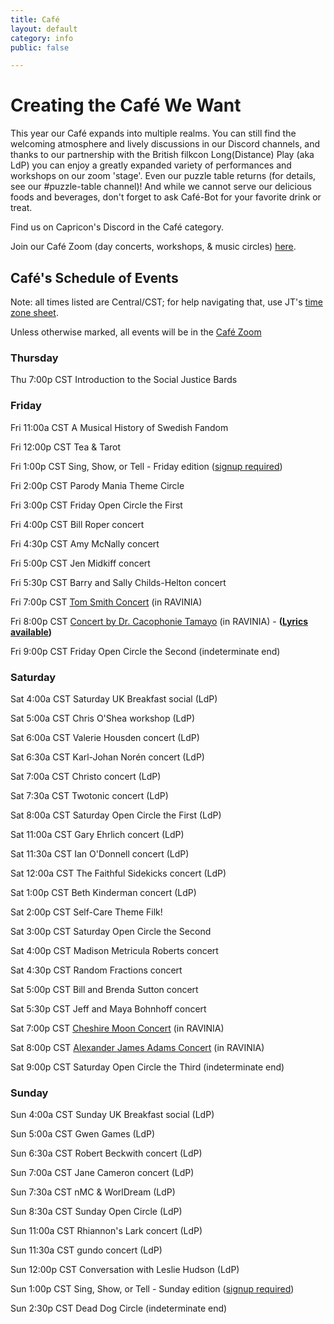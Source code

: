 ```yaml
---
title: Café
layout: default
category: info
public: false

---
```

# Creating the Café We Want

This year our Café expands into multiple realms. You can still find the welcoming atmosphere and lively discussions in our Discord channels, and thanks to our partnership with the British filkcon Long(Distance) Play (aka LdP) you can enjoy a greatly expanded variety of performances and workshops on our zoom 'stage'. Even our puzzle table returns (for details, see our #puzzle-table channel)! And while we cannot serve our delicious foods and beverages, don't forget to ask Café-Bot for your favorite drink or treat.

Find us on Capricon's Discord in the Café category.

Join our Café Zoom (day concerts, workshops, & music circles) [here](https://us02web.zoom.us/j/82090195223?pwd=QjZPVFpUVk1xTytaUjBCeGhJYlR0dz09).

## **Café's Schedule of Events**

Note: all times listed are Central/CST; for help navigating that, use JT's [time zone sheet](http://bit.ly/LongDistanceCapricon).

Unless otherwise marked, all events will be in the [Café Zoom](https://us02web.zoom.us/j/82090195223?pwd=QjZPVFpUVk1xTytaUjBCeGhJYlR0dz09)

### Thursday

Thu 7:00p CST Introduction to the Social Justice Bards

### Friday

Fri 11:00a CST A Musical History of Swedish Fandom

Fri 12:00p CST Tea & Tarot

Fri 1:00p CST Sing, Show, or Tell - Friday edition ([signup required](https://forms.gle/LzucPkDGAe5Jue1M6))

Fri 2:00p CST Parody Mania Theme Circle

Fri 3:00p CST Friday Open Circle the First

Fri 4:00p CST Bill Roper concert

Fri 4:30p CST Amy McNally concert

Fri 5:00p CST Jen Midkiff concert

Fri 5:30p CST Barry and Sally Childs-Helton concert

Fri 7:00p CST [Tom Smith Concert](https://virtual.capricon.org/ravinia) (in RAVINIA)

Fri 8:00p CST [Concert by Dr. Cacophonie Tamayo](https://virtual.capricon.org/ravinia) (in RAVINIA) - **(**[**Lyrics available**](https://drive.google.com/file/d/1JE7ZjkMkp_atxohYXdDloC2OGDvK4csJ/view?usp=sharing)**)**

Fri 9:00p CST Friday Open Circle the Second (indeterminate end)

### Saturday

Sat 4:00a CST Saturday UK Breakfast social (LdP)

Sat 5:00a CST Chris O'Shea workshop (LdP)

Sat 6:00a CST Valerie Housden concert (LdP)

Sat 6:30a CST Karl-Johan Norén concert (LdP)

Sat 7:00a CST Christo concert (LdP)

Sat 7:30a CST Twotonic concert (LdP)

Sat 8:00a CST Saturday Open Circle the First (LdP)

Sat 11:00a CST Gary Ehrlich concert (LdP)

Sat 11:30a CST Ian O'Donnell concert (LdP)

Sat 12:00a CST The Faithful Sidekicks concert (LdP)

Sat 1:00p CST Beth Kinderman concert (LdP)

Sat 2:00p CST Self-Care Theme Filk!

Sat 3:00p CST Saturday Open Circle the Second

Sat 4:00p CST Madison Metricula Roberts concert

Sat 4:30p CST Random Fractions concert

Sat 5:00p CST Bill and Brenda Sutton concert

Sat 5:30p CST Jeff and Maya Bohnhoff concert

Sat 7:00p CST [Cheshire Moon Concert](https://virtual.capricon.org/ravinia) (in RAVINIA)

Sat 8:00p CST [Alexander James Adams Concert](https://virtual.capricon.org/ravinia) (in RAVINIA)

Sat 9:00p CST Saturday Open Circle the Third (indeterminate end)

### Sunday

Sun 4:00a CST Sunday UK Breakfast social (LdP)

Sun 5:00a CST Gwen Games (LdP)

Sun 6:30a CST Robert Beckwith concert (LdP)

Sun 7:00a CST Jane Cameron concert (LdP)

Sun 7:30a CST nMC & WorlDream (LdP)

Sun 8:30a CST Sunday Open Circle (LdP)

Sun 11:00a CST Rhiannon's Lark concert (LdP)

Sun 11:30a CST gundo concert (LdP)

Sun 12:00p CST Conversation with Leslie Hudson (LdP)

Sun 1:00p CST Sing, Show, or Tell - Sunday edition ([signup required](https://forms.gle/KbkyafU1LZm2wGJo6))

Sun 2:30p CST Dead Dog Circle (indeterminate end)